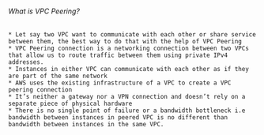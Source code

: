 ###### What is VPC Peering?

    * Let say two VPC want to communicate with each other or share service between them, the best way to do that with the help of VPC Peering
    * VPC Peering connection is a networking connection between two VPCs that allow us to route traffic between them using private IPv4 addresses.
    * Instances in either VPC can communicate with each other as if they are part of the same network
    * AWS uses the existing infrastructure of a VPC to create a VPC peering connection
    * It’s neither a gateway nor a VPN connection and doesn’t rely on a separate piece of physical hardware
    * There is no single point of failure or a bandwidth bottleneck i.e bandwidth between instances in peered VPC is no different than bandwidth between instances in the same VPC.

